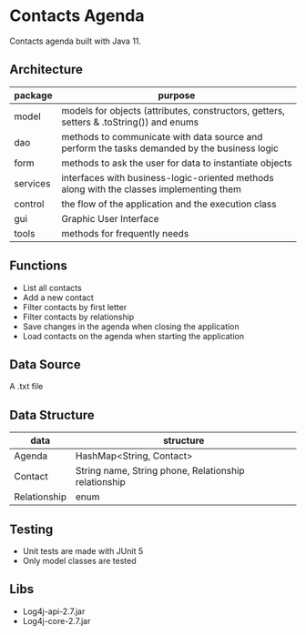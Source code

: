 # Contacts Agenda
Contacts agenda built with Java 11.

## Architecture
|package|purpose|
|----------------|-------------------------------|
|model|models for objects (attributes, constructors, getters, setters & .toString()) and enums|
|dao|methods to communicate with data source and perform the tasks demanded by the business logic|
|form|methods to ask the user for data to instantiate objects|
|services|interfaces with business-logic-oriented methods along with the classes implementing them|
|control|the flow of the application and the execution class|
|gui|Graphic User Interface|
|tools|methods for frequently needs|

## Functions
 - List all contacts
 - Add a new contact
 - Filter contacts by first letter
 - Filter contacts by relationship
 - Save changes in the agenda when closing the application
 - Load contacts on the agenda when starting the application

## Data Source
A .txt file

## Data Structure
|data|structure|
|----------------|-------------------------------|
|Agenda|HashMap<String, Contact>|
|Contact|String name, String phone, Relationship relationship|
|Relationship|enum|

## Testing
- Unit tests are made with JUnit 5
- Only model classes are tested

## Libs
 - Log4j-api-2.7.jar
 - Log4j-core-2.7.jar
